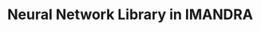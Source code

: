 ---
img: "../assets/img/GitHub-Mark.png"
github_url: "https://github.com/aisec-private/ImandraNN"
title: "Neural Network Library in IMANDRA"
type: "Webtool/Application"
year: "2022"
description: "Neural networks are increasingly relied upon as components of complex safety-critical systems such as autonomous vehicles. There is high demand for tools and methods that embed neural network verification in a larger verification cycle. However, neural network verification is problematic due to a wide range of verification properties of interest, each so far being amenable to verification only in specialised solvers. In this paper we show how Imandra, a functional programming language and a theorem prover originally designed for verification, validation and simulation of FinTech systems can offer a holistic infrastructure for neural network verification. To showcase Imandra’s potential  as a single code base, we developed a novel library that formalises convolutional neural networks in Imandra, and covers different important facets of neural network verification."
impacts: "The software is used as part of industrial collaboration, with Industry Imanra (www.imandra.ai)"
---